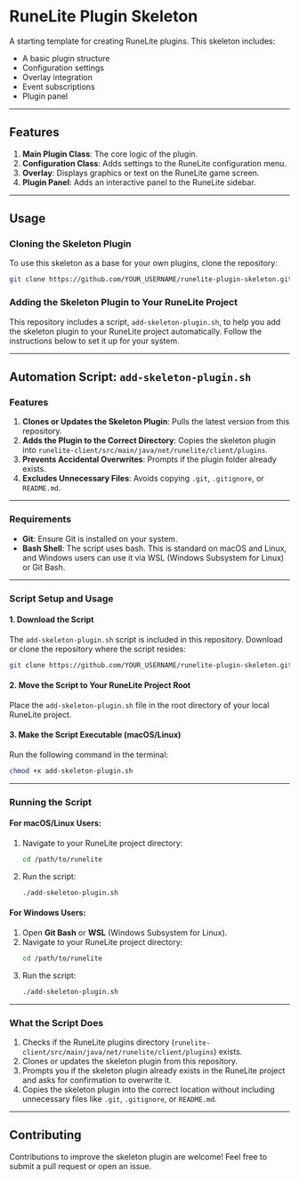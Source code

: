
# RuneLite Plugin Skeleton

A starting template for creating RuneLite plugins. This skeleton includes:
- A basic plugin structure
- Configuration settings
- Overlay integration
- Event subscriptions
- Plugin panel

---

## Features
1. **Main Plugin Class**: The core logic of the plugin.
2. **Configuration Class**: Adds settings to the RuneLite configuration menu.
3. **Overlay**: Displays graphics or text on the RuneLite game screen.
4. **Plugin Panel**: Adds an interactive panel to the RuneLite sidebar.

---

## Usage

### Cloning the Skeleton Plugin
To use this skeleton as a base for your own plugins, clone the repository:
```bash
git clone https://github.com/YOUR_USERNAME/runelite-plugin-skeleton.git
```

### Adding the Skeleton Plugin to Your RuneLite Project

This repository includes a script, `add-skeleton-plugin.sh`, to help you add the skeleton plugin to your RuneLite project automatically. Follow the instructions below to set it up for your system.

---

## Automation Script: `add-skeleton-plugin.sh`

### Features
1. **Clones or Updates the Skeleton Plugin**: Pulls the latest version from this repository.
2. **Adds the Plugin to the Correct Directory**: Copies the skeleton plugin into `runelite-client/src/main/java/net/runelite/client/plugins`.
3. **Prevents Accidental Overwrites**: Prompts if the plugin folder already exists.
4. **Excludes Unnecessary Files**: Avoids copying `.git`, `.gitignore`, or `README.md`.

---

### Requirements
- **Git**: Ensure Git is installed on your system.
- **Bash Shell**: The script uses bash. This is standard on macOS and Linux, and Windows users can use it via WSL (Windows Subsystem for Linux) or Git Bash.

---

### Script Setup and Usage

#### 1. Download the Script
The `add-skeleton-plugin.sh` script is included in this repository. Download or clone the repository where the script resides:
```bash
git clone https://github.com/YOUR_USERNAME/runelite-plugin-skeleton.git
```

#### 2. Move the Script to Your RuneLite Project Root
Place the `add-skeleton-plugin.sh` file in the root directory of your local RuneLite project.

#### 3. Make the Script Executable (macOS/Linux)
Run the following command in the terminal:
```bash
chmod +x add-skeleton-plugin.sh
```

---

### Running the Script

#### For macOS/Linux Users:
1. Navigate to your RuneLite project directory:
   ```bash
   cd /path/to/runelite
   ```
2. Run the script:
   ```bash
   ./add-skeleton-plugin.sh
   ```

#### For Windows Users:
1. Open **Git Bash** or **WSL** (Windows Subsystem for Linux).
2. Navigate to your RuneLite project directory:
   ```bash
   cd /path/to/runelite
   ```
3. Run the script:
   ```bash
   ./add-skeleton-plugin.sh
   ```

---

### What the Script Does
1. Checks if the RuneLite plugins directory (`runelite-client/src/main/java/net/runelite/client/plugins`) exists.
2. Clones or updates the skeleton plugin from this repository.
3. Prompts you if the skeleton plugin already exists in the RuneLite project and asks for confirmation to overwrite it.
4. Copies the skeleton plugin into the correct location without including unnecessary files like `.git`, `.gitignore`, or `README.md`.

---

## Contributing
Contributions to improve the skeleton plugin are welcome! Feel free to submit a pull request or open an issue.